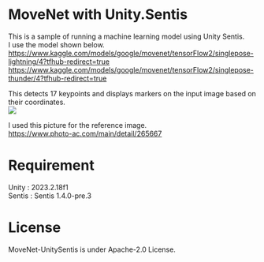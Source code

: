 # MoveNet with Unity.Sentis
This is a sample of running a machine learning model using Unity Sentis.  
I use the model shown below.  
https://www.kaggle.com/models/google/movenet/tensorFlow2/singlepose-lightning/4?tfhub-redirect=true  
https://www.kaggle.com/models/google/movenet/tensorFlow2/singlepose-thunder/4?tfhub-redirect=true

This detects 17 keypoints and displays markers on the input image based on their coordinates.  
![](https://github.com/Yupopyoi/MoveNet-UnitySentis/assets/68218961/3b910232-6472-4c09-857b-20c7dcb802e5)

I used this picture for the reference image.  
https://www.photo-ac.com/main/detail/265667  

# Requirement

Unity : 2023.2.18f1  
Sentis : Sentis 1.4.0-pre.3

# License
MoveNet-UnitySentis is under Apache-2.0 License.
